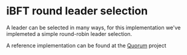 # iBFT round leader selection

A leader can be selected in many ways, for this implementation we've implemeted a simple round-robin leader selection.

A reference implementation can be found at the [Quorum](https://github.com/ConsenSys/quorum/blob/d648d38acff129917f323be3646f2930ed977899/consensus/istanbul/validator/default.go#L132-L144) project
